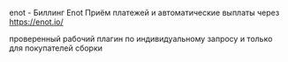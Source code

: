 enot - Биллинг Enot 
Приём платежей и автоматические выплаты через https://enot.io/

проверенный рабочий плагин по индивидуальному запросу и только для покупателей сборки
